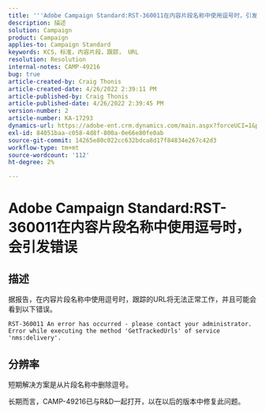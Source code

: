 ```yaml
---
title: '''Adobe Campaign Standard:RST-360011在内容片段名称中使用逗号时，引发错误'
description: 描述
solution: Campaign
product: Campaign
applies-to: Campaign Standard
keywords: KCS，标准，内容片段，跟踪， URL
resolution: Resolution
internal-notes: CAMP-49216
bug: true
article-created-by: Craig Thonis
article-created-date: 4/26/2022 2:39:11 PM
article-published-by: Craig Thonis
article-published-date: 4/26/2022 2:39:45 PM
version-number: 2
article-number: KA-17293
dynamics-url: https://adobe-ent.crm.dynamics.com/main.aspx?forceUCI=1&pagetype=entityrecord&etn=knowledgearticle&id=0a1c7ea2-6ec5-ec11-a7b6-0022480a10ee
exl-id: 84051baa-c058-4d8f-800a-0e66e80fe0ab
source-git-commit: 14265e80c022cc632bdca8d17f84834e267c42d3
workflow-type: tm+mt
source-wordcount: '112'
ht-degree: 2%

---
```


# Adobe Campaign Standard:RST-360011在内容片段名称中使用逗号时，会引发错误

## 描述

据报告，在内容片段名称中使用逗号时，跟踪的URL将无法正常工作，并且可能会看到以下错误。

```
RST-360011 An error has occurred - please contact your administrator.
Error while executing the method 'GetTrackedUrls' of service
'nms:delivery'.
```

## 分辨率

短期解决方案是从片段名称中删除逗号。

长期而言，CAMP-49216已与R&amp;D一起打开，以在以后的版本中修复此问题。
